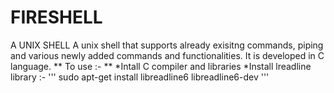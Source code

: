 # FIRESHELL
A UNIX SHELL 
A unix shell that supports already exisitng commands, piping and various newly added commands and functionalities.
It is developed in C language.
 ** To use :- **
 *Intall C compiler and libraries
 *Install lreadline library :-
'''
sudo apt-get install libreadline6 libreadline6-dev
'''
